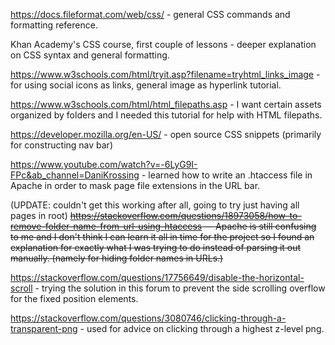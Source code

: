https://docs.fileformat.com/web/css/ - general CSS commands and formatting reference.

Khan Academy's CSS course, first couple of lessons - deeper explanation on CSS syntax and general formatting.

https://www.w3schools.com/html/tryit.asp?filename=tryhtml_links_image - for using social icons as links, general image as hyperlink tutorial.

https://www.w3schools.com/html/html_filepaths.asp - I want certain assets organized by folders and I needed this tutorial for help with HTML filepaths.

https://developer.mozilla.org/en-US/ - open source CSS snippets (primarily for constructing nav bar)

https://www.youtube.com/watch?v=-6LyG9I-FPc&ab_channel=DaniKrossing - learned how to write an .htaccess file in Apache in order to mask page file extensions in the URL bar.

(UPDATE: couldn't get this working after all, going to try just having all pages in root)
    ~~https://stackoverflow.com/questions/18973058/how-to-remove-folder-name-from-url-using-htaccess — Apache is still confusing to me and I don't think I can learn it all in time for the project so  I found an explanation for exactly what I was trying to do instead of parsing it out manually. (namely for hiding folder names in URLs.)~~

https://stackoverflow.com/questions/17756649/disable-the-horizontal-scroll - trying the solution in this forum to prevent the side scrolling overflow for the fixed position elements.

https://stackoverflow.com/questions/3080746/clicking-through-a-transparent-png - used for advice on clicking through a highest z-level png.
